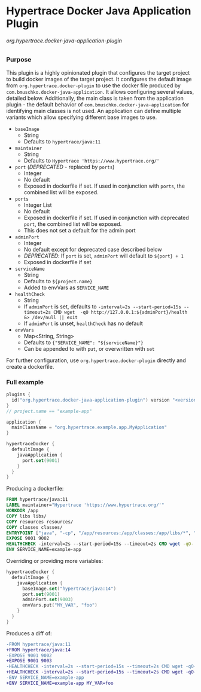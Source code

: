 
# Hypertrace Docker Java Application Plugin
###### org.hypertrace.docker-java-application-plugin

### Purpose
This plugin is a highly opinionated plugin that configures the target project to build docker images of the target project.
It configures the default image from `org.hypertrace.docker-plugin` to use the docker file produced by
`com.bmuschko.docker-java-application`. It allows configuring several values, detailed below. 
Additionally, the main class is taken from the application plugin - the
default behavior of `com.bmuschko.docker-java-application` for identifying main classes is not used.
An application can define multiple variants which allow specifying different base images to use.

- `baseImage`
    - String
    - Defaults to `hypertrace/java:11`
- `maintainer`
    - String
    - Defaults to `Hypertrace 'https://www.hypertrace.org/'`
- `port` (_DEPRECATED_ - replaced by `ports`)
    - Integer
    - No default
    - Exposed in dockerfile if set. If used in conjunction with `ports`, the combined list will be exposed.
- `ports`
  - Integer List
  - No default
  - Exposed in dockerfile if set. If used in conjunction with deprecated `port`, the combined list will be exposed.
  - This does not set a default for the admin port
- `adminPort`
    - Integer
    - No default except for deprecated case described below
    - _DEPRECATED_: If `port` is set, `adminPort` will default to `${port} + 1`
    - Exposed in dockerfile if set
- `serviceName`
    - String
    - Defaults to `${project.name}`
    - Added to envVars as `SERVICE_NAME`
- `healthCheck`
    - String
    - If `adminPort` is set, defaults to `-interval=2s --start-period=15s --timeout=2s CMD wget  -qO http://127.0.0.1:${adminPort}/health &> /dev/null || exit`
    - If `adminPort` is unset, `healthCheck` has no default
- `envVars`
    - Map<String, String>
    - Defaults to `{"SERVICE_NAME": "${serviceName}"}`
    - Can be appended to with `put`, or overwritten with `set`


For further configuration, use `org.hypertrace.docker-plugin` directly and create a dockerfile.

### Full example

```kotlin
plugins {
  id("org.hypertrace.docker-java-application-plugin") version "<version>"
}
// project.name == "example-app"

application {
  mainClassName = "org.hypertrace.example.app.MyApplication"
}

hypertraceDocker {
  defaultImage {
    javaApplication {
      port.set(9001)
    }
  }
}
```

Producing a dockerfile:
```Dockerfile
FROM hypertrace/java:11
LABEL maintainer="Hypertrace 'https://www.hypertrace.org/'"
WORKDIR /app
COPY libs libs/
COPY resources resources/
COPY classes classes/
ENTRYPOINT ["java", "-cp", "/app/resources:/app/classes:/app/libs/*", "org.hypertrace.example.app.MyApplication"]
EXPOSE 9001 9002
HEALTHCHECK -interval=2s --start-period=15s --timeout=2s CMD wget -qO- http://127.0.0.1:9002/health &> /dev/null || exit 1
ENV SERVICE_NAME=example-app
```

Overriding or providing more variables:
```kotlin
hypertraceDocker {
  defaultImage {
    javaApplication {
      baseImage.set("hypertrace/java:14")
      port.set(9001)
      adminPort.set(9003)
      envVars.put("MY_VAR", "foo")
    }
  }
}
```

Produces a diff of:
```diff
-FROM hypertrace/java:11
+FROM hypertrace/java:14
-EXPOSE 9001 9002
+EXPOSE 9001 9003
-HEALTHCHECK -interval=2s --start-period=15s --timeout=2s CMD wget -qO- http://127.0.0.1:9002/health &> /dev/null || exit 1
+HEALTHCHECK -interval=2s --start-period=15s --timeout=2s CMD wget -qO- http://127.0.0.1:9003/health &> /dev/null || exit 1
-ENV SERVICE_NAME=example-app
+ENV SERVICE_NAME=example-app MY_VAR=foo
```